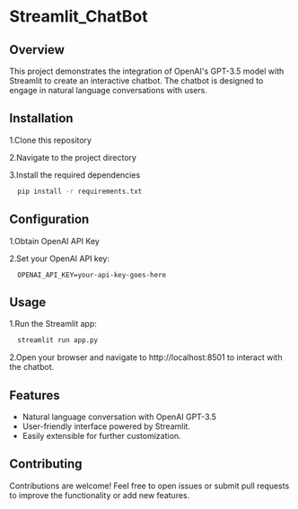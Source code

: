 # Streamlit_ChatBot

## Overview

This project demonstrates the integration of OpenAI's GPT-3.5 model with Streamlit to create an interactive chatbot. The chatbot is designed to engage in natural language conversations with users.

## Installation

1.Clone this repository

2.Navigate to the project directory

3.Install the required dependencies

```bash
  pip install -r requirements.txt
```

## Configuration
1.Obtain OpenAI API Key

2.Set your OpenAI API key:
```env
  OPENAI_API_KEY=your-api-key-goes-here
```

## Usage
1.Run the Streamlit app:
```bash
  streamlit run app.py
```

2.Open your browser and navigate to http://localhost:8501 to interact with the chatbot.

## Features
<ul>
  <li>Natural language conversation with OpenAI GPT-3.5</li>
    <li> User-friendly interface powered by Streamlit.</li>  
<li>Easily extensible for further customization.</li>
</ul>


## Contributing
Contributions are welcome! Feel free to open issues or submit pull requests to improve the functionality or add new features.
